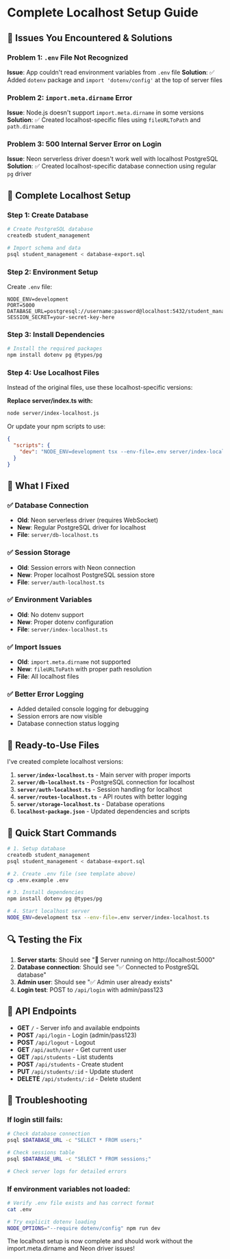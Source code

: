 # Complete Localhost Setup Guide

## 🚨 Issues You Encountered & Solutions

### Problem 1: `.env` File Not Recognized
**Issue**: App couldn't read environment variables from `.env` file
**Solution**: ✅ Added `dotenv` package and `import 'dotenv/config'` at the top of server files

### Problem 2: `import.meta.dirname` Error
**Issue**: Node.js doesn't support `import.meta.dirname` in some versions
**Solution**: ✅ Created localhost-specific files using `fileURLToPath` and `path.dirname`

### Problem 3: 500 Internal Server Error on Login
**Issue**: Neon serverless driver doesn't work well with localhost PostgreSQL
**Solution**: ✅ Created localhost-specific database connection using regular `pg` driver

## 🎯 Complete Localhost Setup

### Step 1: Create Database
```bash
# Create PostgreSQL database
createdb student_management

# Import schema and data
psql student_management < database-export.sql
```

### Step 2: Environment Setup
Create `.env` file:
```env
NODE_ENV=development
PORT=5000
DATABASE_URL=postgresql://username:password@localhost:5432/student_management
SESSION_SECRET=your-secret-key-here
```

### Step 3: Install Dependencies
```bash
# Install the required packages
npm install dotenv pg @types/pg
```

### Step 4: Use Localhost Files
Instead of the original files, use these localhost-specific versions:

**Replace server/index.ts with:**
```bash
node server/index-localhost.js
```

Or update your npm scripts to use:
```json
{
  "scripts": {
    "dev": "NODE_ENV=development tsx --env-file=.env server/index-localhost.ts"
  }
}
```

## 🔧 What I Fixed

### ✅ Database Connection
- **Old**: Neon serverless driver (requires WebSocket)
- **New**: Regular PostgreSQL driver for localhost
- **File**: `server/db-localhost.ts`

### ✅ Session Storage  
- **Old**: Session errors with Neon connection
- **New**: Proper localhost PostgreSQL session store
- **File**: `server/auth-localhost.ts`

### ✅ Environment Variables
- **Old**: No dotenv support
- **New**: Proper dotenv configuration
- **File**: `server/index-localhost.ts`

### ✅ Import Issues
- **Old**: `import.meta.dirname` not supported
- **New**: `fileURLToPath` with proper path resolution
- **File**: All localhost files

### ✅ Better Error Logging
- Added detailed console logging for debugging
- Session errors are now visible
- Database connection status logging

## 🚀 Ready-to-Use Files

I've created complete localhost versions:

1. **`server/index-localhost.ts`** - Main server with proper imports
2. **`server/db-localhost.ts`** - PostgreSQL connection for localhost  
3. **`server/auth-localhost.ts`** - Session handling for localhost
4. **`server/routes-localhost.ts`** - API routes with better logging
5. **`server/storage-localhost.ts`** - Database operations
6. **`localhost-package.json`** - Updated dependencies and scripts

## 🎯 Quick Start Commands

```bash
# 1. Setup database
createdb student_management
psql student_management < database-export.sql

# 2. Create .env file (see template above)
cp .env.example .env

# 3. Install dependencies  
npm install dotenv pg @types/pg

# 4. Start localhost server
NODE_ENV=development tsx --env-file=.env server/index-localhost.ts
```

## 🔍 Testing the Fix

1. **Server starts**: Should see "🎉 Server running on http://localhost:5000"
2. **Database connection**: Should see "✅ Connected to PostgreSQL database"  
3. **Admin user**: Should see "✅ Admin user already exists"
4. **Login test**: POST to `/api/login` with admin/pass123

## 📝 API Endpoints

- **GET** `/` - Server info and available endpoints
- **POST** `/api/login` - Login (admin/pass123)
- **POST** `/api/logout` - Logout  
- **GET** `/api/auth/user` - Get current user
- **GET** `/api/students` - List students
- **POST** `/api/students` - Create student
- **PUT** `/api/students/:id` - Update student
- **DELETE** `/api/students/:id` - Delete student

## 🐛 Troubleshooting

### If login still fails:
```bash
# Check database connection
psql $DATABASE_URL -c "SELECT * FROM users;"

# Check sessions table
psql $DATABASE_URL -c "SELECT * FROM sessions;"

# Check server logs for detailed errors
```

### If environment variables not loaded:
```bash
# Verify .env file exists and has correct format
cat .env

# Try explicit dotenv loading
NODE_OPTIONS="--require dotenv/config" npm run dev
```

The localhost setup is now complete and should work without the import.meta.dirname and Neon driver issues!